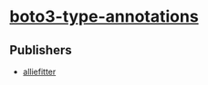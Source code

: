 # [boto3-type-annotations](https://pypi.org/project/boto3-type-annotations)



## Publishers
- [alliefitter](https://pypi.org/user/alliefitter)

